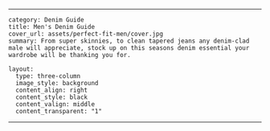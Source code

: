 
---
    category: Denim Guide
    title: Men's Denim Guide
    cover_url: assets/perfect-fit-men/cover.jpg
    summary: From super skinnies, to clean tapered jeans any denim-clad male will appreciate, stock up on this seasons denim essential your wardrobe will be thanking you for.
    
    layout:
      type: three-column
      image_style: background
      content_align: right
      content_style: black
      content_valign: middle
      content_transparent: "1"
---

